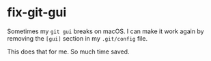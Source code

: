 # fix-git-gui

Sometimes my `git gui` breaks on macOS. I can make it work again by removing the `[gui]` section in my `.git/config` file.

This does that for me. So much time saved.

